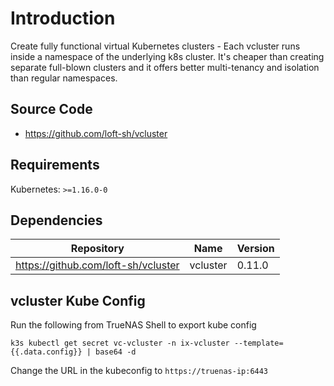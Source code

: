 # Introduction

Create fully functional virtual Kubernetes clusters - Each vcluster runs inside a namespace of the underlying k8s cluster. It's cheaper than creating separate full-blown clusters and it offers better multi-tenancy and isolation than regular namespaces.

## Source Code

* <https://github.com/loft-sh/vcluster>

## Requirements

Kubernetes: `>=1.16.0-0`

## Dependencies

| Repository | Name | Version |
|------------|------|---------|
| https://github.com/loft-sh/vcluster | vcluster | 0.11.0 |

## vcluster Kube Config

Run the following from TrueNAS Shell to export kube config
```
k3s kubectl get secret vc-vcluster -n ix-vcluster --template={{.data.config}} | base64 -d
```

Change the URL in the kubeconfig to `https://truenas-ip:6443`
